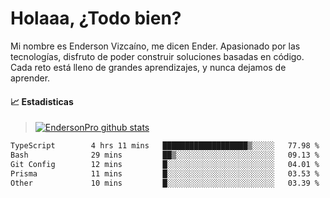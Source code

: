 
# Holaaa, ¿Todo bien?

Mi nombre es Enderson Vizcaíno, me dicen Ender. Apasionado por las tecnologías, disfruto de poder construir soluciones basadas en código. Cada reto está lleno de grandes aprendizajes, y nunca dejamos de aprender. 

#### :chart_with_upwards_trend: Estadisticas
> [![EndersonPro github stats](https://github-readme-stats.vercel.app/api?username=endersonpro&theme=vue-dark&show_icons=true)](https://github.com/anuraghazra/github-readme-stats) 


<!--START_SECTION:waka-->

```txt
TypeScript        4 hrs 11 mins   ███████████████████▒░░░░░   77.98 %
Bash              29 mins         ██▒░░░░░░░░░░░░░░░░░░░░░░   09.13 %
Git Config        12 mins         █░░░░░░░░░░░░░░░░░░░░░░░░   04.01 %
Prisma            11 mins         █░░░░░░░░░░░░░░░░░░░░░░░░   03.53 %
Other             10 mins         █░░░░░░░░░░░░░░░░░░░░░░░░   03.39 %
```

<!--END_SECTION:waka-->

[website]: https://endersonpro.github.io/portfolio/
[twitter]: https://twitter.com/endersonj_
[youtube]: https://youtube.com/ByEnderson
[instagram]: https://instagram.com/endersonvizc
[linkedin]: https://www.linkedin.com/in/enderson-vizcaino-2aa927175/
